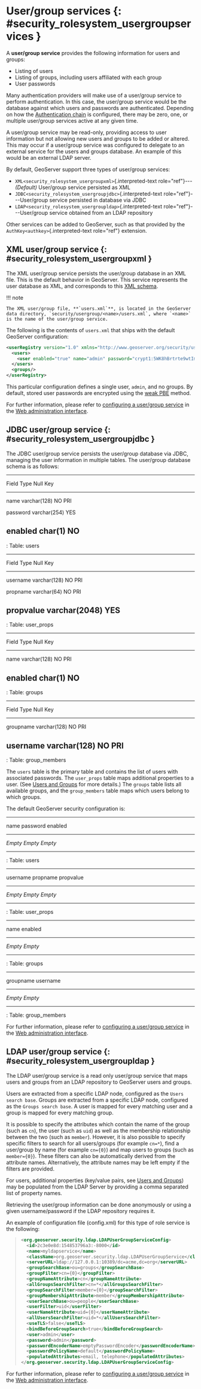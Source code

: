 # User/group services {: #security_rolesystem_usergroupservices }

A **user/group service** provides the following information for users and groups:

-   Listing of users
-   Listing of groups, including users affiliated with each group
-   User passwords

Many authentication providers will make use of a user/group service to perform authentication. In this case, the user/group service would be the database against which users and passwords are authenticated. Depending on how the [Authentication chain](../auth/chain.md) is configured, there may be zero, one, or multiple user/group services active at any given time.

A user/group service may be read-only, providing access to user information but not allowing new users and groups to be added or altered. This may occur if a user/group service was configured to delegate to an external service for the users and groups database. An example of this would be an external LDAP server.

By default, GeoServer support three types of user/group services:

-   `XML<security_rolesystem_usergroupxml>`{.interpreted-text role="ref"}---*(Default)* User/group service persisted as XML
-   `JDBC<security_rolesystem_usergroupjdbc>`{.interpreted-text role="ref"}---User/group service persisted in database via JDBC
-   `LDAP<security_rolesystem_usergroupldap>`{.interpreted-text role="ref"}---User/group service obtained from an LDAP repository

Other services can be added to GeoServer, such as that provided by the `AuthKey<authkey>`{.interpreted-text role="ref"} extension.

## XML user/group service {: #security_rolesystem_usergroupxml }

The XML user/group service persists the user/group database in an XML file. This is the default behavior in GeoServer. This service represents the user database as XML, and corresponds to this [XML schema](schemas/users.xsd).

!!! note

    The XML user/group file, **`users.xml`**, is located in the GeoServer data directory, `security/usergroup/<name>/users.xml`, where `<name>` is the name of the user/group service.

The following is the contents of `users.xml` that ships with the default GeoServer configuration:

``` xml
<userRegistry version="1.0" xmlns="http://www.geoserver.org/security/users">
  <users>
    <user enabled="true" name="admin" password="crypt1:5WK8hBrtrte9wtImg5i5fjnd8VeqCjDB"/>
  </users>
  <groups/>
</userRegistry>
```

This particular configuration defines a single user, `admin`, and no groups. By default, stored user passwords are encrypted using the [weak PBE](../passwd.md#security_passwd_encryption) method.

For further information, please refer to [configuring a user/group service](../webadmin/ugr.md#security_webadmin_usergroupservices) in the [Web administration interface](../../webadmin/index.md).

## JDBC user/group service {: #security_rolesystem_usergroupjdbc }

The JDBC user/group service persists the user/group database via JDBC, managing the user information in multiple tables. The user/group database schema is as follows:

  -----------------------------------------------------------------------
  Field             Type              Null              Key
  ----------------- ----------------- ----------------- -----------------
  name              varchar(128)      NO                PRI

  password          varchar(254)      YES               

  enabled           char(1)           NO                
  -----------------------------------------------------------------------

  : Table: users

  -----------------------------------------------------------------------
  Field             Type              Null              Key
  ----------------- ----------------- ----------------- -----------------
  username          varchar(128)      NO                PRI

  propname          varchar(64)       NO                PRI

  propvalue         varchar(2048)     YES               
  -----------------------------------------------------------------------

  : Table: user_props

  -----------------------------------------------------------------------
  Field             Type              Null              Key
  ----------------- ----------------- ----------------- -----------------
  name              varchar(128)      NO                PRI

  enabled           char(1)           NO                
  -----------------------------------------------------------------------

  : Table: groups

  -----------------------------------------------------------------------
  Field             Type              Null              Key
  ----------------- ----------------- ----------------- -----------------
  groupname         varchar(128)      NO                PRI

  username          varchar(128)      NO                PRI
  -----------------------------------------------------------------------

  : Table: group_members

The `users` table is the primary table and contains the list of users with associated passwords. The `user_props` table maps additional properties to a user. (See [Users and Groups](usergroups.md) for more details.) The `groups` table lists all available groups, and the `group_members` table maps which users belong to which groups.

The default GeoServer security configuration is:

  -----------------------------------------------------------------------
  name                    password                enabled
  ----------------------- ----------------------- -----------------------
  *Empty*                 *Empty*                 *Empty*

  -----------------------------------------------------------------------

  : Table: users

  -----------------------------------------------------------------------
  username                propname                propvalue
  ----------------------- ----------------------- -----------------------
  *Empty*                 *Empty*                 *Empty*

  -----------------------------------------------------------------------

  : Table: user_props

  -----------------------------------------------------------------------
  name                                enabled
  ----------------------------------- -----------------------------------
  *Empty*                             *Empty*

  -----------------------------------------------------------------------

  : Table: groups

  -----------------------------------------------------------------------
  groupname                           username
  ----------------------------------- -----------------------------------
  *Empty*                             *Empty*

  -----------------------------------------------------------------------

  : Table: group_members

For further information, please refer to [configuring a user/group service](../webadmin/ugr.md#security_webadmin_usergroupservices) in the [Web administration interface](../../webadmin/index.md).

## LDAP user/group service {: #security_rolesystem_usergroupldap }

The LDAP user/group service is a read only user/group service that maps users and groups from an LDAP repository to GeoServer users and groups.

Users are extracted from a specific LDAP node, configured as the `Users search base`. Groups are extracted from a specific LDAP node, configured as the `Groups search base`. A user is mapped for every matching user and a group is mapped for every matching group.

It is possible to specify the attributes which contain the name of the group (such as `cn`), the user (such as `uid`) as well as the membership relationship between the two (such as `member`). However, it is also possible to specify specific filters to search for all users/groups (for example `cn=*`), find a user/group by name (for example `cn={0}`) and map users to groups (such as `member={0}`). These filters can also be automatically derived from the attribute names. Alternatively, the attribute names may be left empty if the filters are provided.

For users, additional properties (key/value pairs, see [Users and Groups](usergroups.md)) may be populated from the LDAP Server by providing a comma separated list of property names.

Retrieving the user/group information can be done anonymously or using a given username/password if the LDAP repository requires it.

An example of configuration file (config.xml) for this type of role service is the following:

> ``` xml
> <org.geoserver.security.ldap.LDAPUserGroupServiceConfig>
>   <id>2c3e0e8d:154853796a3:-8000</id>
>   <name>myldapservice</name>
>   <className>org.geoserver.security.ldap.LDAPUserGroupService</className>
>   <serverURL>ldap://127.0.0.1:10389/dc=acme,dc=org</serverURL>
>   <groupSearchBase>ou=groups</groupSearchBase>
>   <groupFilter>cn={0}</groupFilter>
>   <groupNameAttribute>cn</groupNameAttribute>
>   <allGroupsSearchFilter>cn=*</allGroupsSearchFilter>
>   <groupSearchFilter>member={0}</groupSearchFilter>
>   <groupMembershipAttribute>member</groupMembershipAttribute>
>   <userSearchBase>ou=people</userSearchBase>
>   <userFilter>uid</userFilter>
>   <userNameAttribute>uid={0}</userNameAttribute>
>   <allUsersSearchFilter>uid=*</allUsersSearchFilter>
>   <useTLS>false</useTLS>
>   <bindBeforeGroupSearch>true</bindBeforeGroupSearch>
>   <user>admin</user>
>   <password>admin</password>
>   <passwordEncoderName>emptyPasswordEncoder</passwordEncoderName>
>   <passwordPolicyName>default</passwordPolicyName>
>   <populatedAttributes>email, telephone</populatedAttributes>
> </org.geoserver.security.ldap.LDAPUserGroupServiceConfig>
> ```

For further information, please refer to [configuring a user/group service](../webadmin/ugr.md#security_webadmin_usergroupservices) in the [Web administration interface](../../webadmin/index.md).
